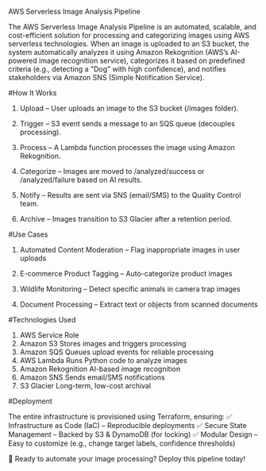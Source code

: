AWS Serverless Image Analysis Pipeline

The AWS Serverless Image Analysis Pipeline is an automated, scalable, and cost-efficient solution for processing and categorizing images using AWS serverless technologies. When an image is uploaded to an S3 bucket, the system automatically analyzes it using Amazon Rekognition (AWS’s AI-powered image recognition service), categorizes it based on predefined criteria (e.g., detecting a "Dog" with high confidence), and notifies stakeholders via Amazon SNS (Simple Notification Service).


#How It Works
1. Upload – User uploads an image to the S3 bucket (/images folder).

2. Trigger – S3 event sends a message to an SQS queue (decouples processing).

3. Process – A Lambda function processes the image using Amazon Rekognition.

4. Categorize – Images are moved to /analyzed/success or /analyzed/failure based on AI results.

5. Notify – Results are sent via SNS (email/SMS) to the Quality Control team.

6. Archive – Images transition to S3 Glacier after a retention period.

#Use Cases
1. Automated Content Moderation – Flag inappropriate images in user uploads

2. E-commerce Product Tagging – Auto-categorize product images

3. Wildlife Monitoring – Detect specific animals in camera trap images

4. Document Processing – Extract text or objects from scanned documents

#Technologies Used
1. AWS Service	Role
2. Amazon S3	Stores images and triggers processing
3. Amazon SQS	Queues upload events for reliable processing
4. AWS Lambda	Runs Python code to analyze images
5. Amazon Rekognition	AI-based image recognition
6. Amazon SNS	Sends email/SMS notifications
7. S3 Glacier	Long-term, low-cost archival

#Deployment

The entire infrastructure is provisioned using Terraform, ensuring:
✅ Infrastructure as Code (IaC) – Reproducible deployments
✅ Secure State Management – Backed by S3 & DynamoDB (for locking)
✅ Modular Design – Easy to customize (e.g., change target labels, confidence thresholds)


🚀 Ready to automate your image processing? Deploy this pipeline today!
